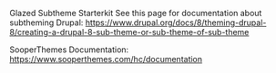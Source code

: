 Glazed Subtheme Starterkit
See this page for documentation about subtheming Drupal:
https://www.drupal.org/docs/8/theming-drupal-8/creating-a-drupal-8-sub-theme-or-sub-theme-of-sub-theme

SooperThemes Documentation: https://www.sooperthemes.com/hc/documentation
